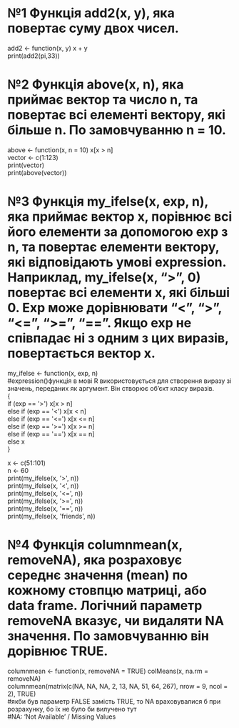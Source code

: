 # №1 Функція add2(x, y), яка повертає суму двох чисел.   


add2 <- function(x, y) x + y   
print(add2(pi,33))   


# №2 Функція above(x, n), яка приймає вектор та число n, та повертає всі елементі вектору, які більше n. По замовчуванню n = 10.   


above <- function(x, n = 10) x[x > n]   
vector <- c(1:123)   
print(vector)   
print(above(vector))   


# №3 Функція my_ifelse(x, exp, n), яка приймає вектор x, порівнює всі його елементи за допомогою exp з n, та повертає елементи вектору, які відповідають умові expression. Наприклад, my_ifelse(x, “>”, 0) повертає всі елементи x, які більші 0. Exp може дорівнювати “<”, “>”, “<=”, “>=”, “==”. Якщо exp не співпадає ні з одним з цих виразів, повертається вектор x.   


my_ifelse <- function(x, exp, n)   
#expression()функція в мові R використовується для створення виразу зі значень, переданих як аргумент. Він створює об’єкт класу виразів.   
  {   
  if (exp == '>') x[x > n]   
  else if (exp == '<') x[x < n]   
  else if (exp == '<=') x[x <= n]   
  else if (exp == '>=') x[x >= n]   
  else if (exp == '==') x[x == n]   
  else x   
  }   
   
x <- c(51:101)   
n <- 60   
print(my_ifelse(x, '>', n))   
print(my_ifelse(x, '<', n))   
print(my_ifelse(x, '<=', n))   
print(my_ifelse(x, '>=', n))   
print(my_ifelse(x, '==', n))   
print(my_ifelse(x, 'friends', n))   


# №4 Функція columnmean(x, removeNA), яка розраховує середнє значення (mean) по кожному стовпцю матриці, або data frame. Логічний параметр removeNA вказує, чи видаляти NA значення. По замовчуванню він дорівнює TRUE.   

columnmean <- function(x, removeNA = TRUE) colMeans(x, na.rm = removeNA)   
columnmean(matrix(c(NA, NA, NA, 2, 13, NA, 51, 64, 267), nrow = 9, ncol = 2), TRUE)   
#якби був параметр FALSE замість TRUE, то NA враховувалися б при розрахунку, бо їх не було би вилучено тут   
#NA: ‘Not Available’ / Missing Values   
